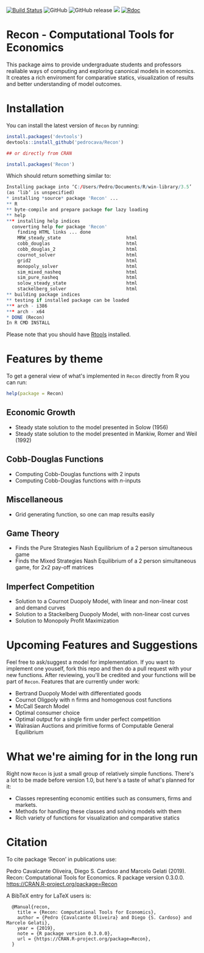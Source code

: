 [![Build Status](https://travis-ci.org/pedrocava/Recon.svg?branch=master)](https://travis-ci.org/pedrocava/Recon)
![GitHub](https://img.shields.io/github/license/pedrocava/Recon.svg?style=for-the-badge)
![GitHub release](https://img.shields.io/github/release-pre/pedrocava/Recon.svg?style=for-the-badge)
[![](https://cranlogs.r-pkg.org/badges/Recon)](https://cran.r-project.org/package=Recon)
[![Rdoc](http://www.rdocumentation.org/badges/version/Recon)](http://www.rdocumentation.org/packages/Recon)

# Recon - Computational Tools for Economics

This package aims to provide undergraduate students and professors realiable ways of computing and exploring canonical models in economics. It creates a rich enviroment for comparative statics, visualization of results and better understanding of model outcomes.

# Installation

You can install the latest version of ``Recon`` by running:

``` r
install.packages('devtools')
devtools::install_github('pedrocava/Recon')

## or directly from CRAN

install.packages('Recon')
```

Which should return something similar to:

``` r
Installing package into ‘C:/Users/Pedro/Documents/R/win-library/3.5’
(as ‘lib’ is unspecified)
* installing *source* package 'Recon' ...
** R
** byte-compile and prepare package for lazy loading
** help
*** installing help indices
  converting help for package 'Recon'
    finding HTML links ... done
    MRW_steady_state                        html  
    cobb_douglas                            html  
    cobb_douglas_2                          html  
    cournot_solver                          html  
    grid2                                   html  
    monopoly_solver                         html  
    sim_mixed_nasheq                        html  
    sim_pure_nasheq                         html  
    solow_steady_state                      html  
    stackelberg_solver                      html  
** building package indices
** testing if installed package can be loaded
*** arch - i386
*** arch - x64
* DONE (Recon)
In R CMD INSTALL
```

Please note that you should have [Rtools](http://cran.r-project.org/bin/windows/Rtools/) installed. 

# Features by theme

To get a general view of what's implemented in ``Recon`` directly from R you can run:

``` r
help(package = Recon)
```

## Economic Growth

* Steady state solution to the model presented in Solow (1956)
* Steady state solution to the model presented in Mankiw, Romer and Weil (1992)

## Cobb-Douglas Functions

* Computing Cobb-Douglas functions with 2 inputs
* Computing Cobb-Douglas functions with $n$-inputs

## Miscellaneous
* Grid generating function, so one can map results easily

## Game Theory
* Finds the Pure Strategies Nash Equilibrium of a 2 person simultaneous game 
* Finds the Mixed Strategies Nash Equilibrium of a 2 person simultaneous game, for 2x2 pay-off
matrices

## Imperfect Competition
* Solution to a Cournot Duopoly Model, with linear and non-linear cost and demand curves
* Solution to a Stackelberg Duopoly Model, with non-linear cost curves
* Solution to Monopoly Profit Maximization 


# Upcoming Features and Suggestions

Feel free to ask/suggest a model for implementation. If you want to implement one youself, fork this repo and then do a pull request with your new functions. After reviewing, you'll be credited and your functions will be part of ``Recon``. Features that are currently under work:

* Bertrand Duopoly Model with differentiated goods
* Cournot Oligpoly with n firms and homogenous cost functions
* McCall Search Model
* Optimal consumer choice
* Optimal output for a single firm under perfect competition
* Walrasian Auctions and primitive forms of Computable General Equilibrium 

# What we're aiming for in the long run

Right now ``Recon`` is just a small group of relatively simple functions. There's a lot to be made before version 1.0, but here's a taste of what's planned for it:

* Classes representing economic entities such as consumers, firms and markets.
* Methods for handling these classes and solving models with them
* Rich variety of functions for visualization and comparative statics

# Citation

To cite package ‘Recon’ in publications use:

  Pedro Cavalcante Oliveira, Diego S. Cardoso and Marcelo Gelati (2019). Recon:
  Computational Tools for Economics. R package version 0.3.0.0.
  https://CRAN.R-project.org/package=Recon

A BibTeX entry for LaTeX users is:

```
  @Manual{recon,
    title = {Recon: Computational Tools for Economics},
    author = {Pedro {Cavalcante Oliveira} and Diego {S. Cardoso} and Marcelo Gelati},
    year = {2019},
    note = {R package version 0.3.0.0},
    url = {https://CRAN.R-project.org/package=Recon},
  }
```
